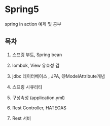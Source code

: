 # Spring5

spring in action 예제 및 공부

## 목차 

1. 스프링 부트, Spring bean 




 2.  lombok, View 유효성 검



3. jdbc 데이터베이스 , JPA, @ModelAttribute개념 



4. 스프링 시큐리티



5. 구성속성 \(application.yml\)



6. Rest Controller, HATEOAS



7. Rest 서비





